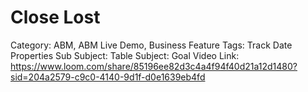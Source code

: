 # Close Lost

Category: ABM, ABM Live Demo, Business
Feature Tags: Track Date Properties
Sub Subject: Table
Subject: Goal
Video Link: https://www.loom.com/share/85196ee82d3c4a4f94f40d21a12d1480?sid=204a2579-c9c0-4140-9d1f-d0e1639eb4fd